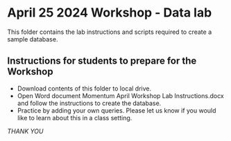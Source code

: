 # April 25 2024 Workshop - Data lab

This folder contains the lab instructions and scripts required to create a sample database.

## Instructions for students to prepare for the Workshop
* Download contents of this folder to local drive.
* Open Word document Momentum April Workshop Lab Instructions.docx and follow the instructions to create the database.
* Practice by adding your own queries. Please let us know if you would like to learn about this in a class setting.

*THANK YOU*
